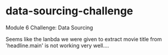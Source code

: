 # data-sourcing-challenge
Module 6 Challenge: Data Sourcing


Seems like the lanbda we were given to extract movie title from 'headline.main' is not working very well....